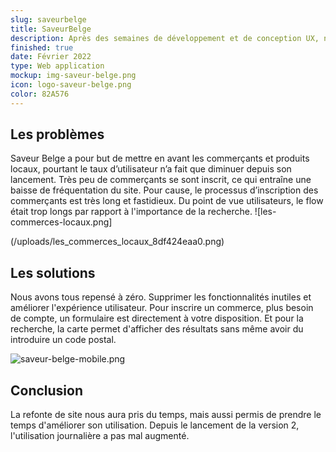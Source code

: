 ```yaml
---
slug: saveurbelge
title: SaveurBelge
description: Après des semaines de développement et de conception UX, nous avons développé notre service SaveurBelge ! L'initiative citoyenne visant à mettre en avant les petits producteurs locaux près de chez vous !
finished: true
date: Février 2022
type: Web application
mockup: img-saveur-belge.png
icon: logo-saveur-belge.png
color: 82A576
---
```


## Les problèmes
Saveur Belge a pour but de mettre en avant les commerçants et produits locaux, pourtant le taux d’utilisateur n’a fait que diminuer depuis son lancement. Très peu de commerçants se sont inscrit, ce qui entraîne une baisse de fréquentation du site. Pour cause, le processus d’inscription des commerçants est très long et fastidieux. Du point de vue utilisateurs, le flow était trop longs par rapport à l'importance de la recherche.
![les-commerces-locaux.png]

(/uploads/les_commerces_locaux_8df424eaa0.png)

## Les solutions
Nous avons tous repensé à zéro. Supprimer les fonctionnalités inutiles et améliorer l'expérience utilisateur. Pour inscrire un commerce, plus besoin de compte, un formulaire est directement à votre disposition. Et pour la recherche, la carte permet d'afficher des résultats sans même avoir du introduire un code postal.

![saveur-belge-mobile.png](/uploads/saveur_belge_mobile_2ba7062bde.png)

## Conclusion
La refonte de site nous aura pris du temps, mais aussi permis de prendre le temps d'améliorer son utilisation. Depuis le lancement de la version 2, l'utilisation journalière a pas mal augmenté.